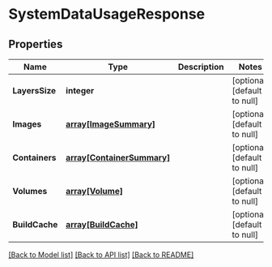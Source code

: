 # SystemDataUsageResponse

## Properties
Name | Type | Description | Notes
------------ | ------------- | ------------- | -------------
**LayersSize** | **integer** |  | [optional] [default to null]
**Images** | [**array[ImageSummary]**](ImageSummary.md) |  | [optional] [default to null]
**Containers** | [**array[ContainerSummary]**](ContainerSummary.md) |  | [optional] [default to null]
**Volumes** | [**array[Volume]**](Volume.md) |  | [optional] [default to null]
**BuildCache** | [**array[BuildCache]**](BuildCache.md) |  | [optional] [default to null]

[[Back to Model list]](../README.md#documentation-for-models) [[Back to API list]](../README.md#documentation-for-api-endpoints) [[Back to README]](../README.md)



